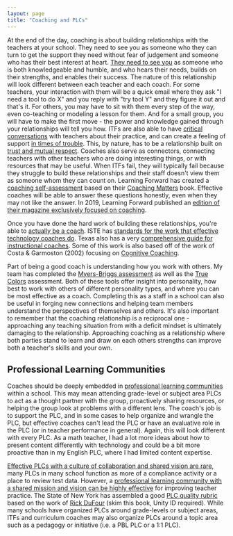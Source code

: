 ```yaml
---
layout: page
title: "Coaching and PLCs"
---
```

At the end of the day, coaching is about building relationships with the teachers at your school. They need to see you as someone who they can turn to get the support they need without fear of judgement and someone who has their best interest at heart. [They need to see you][1] as someone who is both knowledgeable and humble, and who hears their needs, builds on their strengths, and enables their success. The nature of this relationship will look different between each teacher and each coach. For some teachers, your interaction with them will be a quick email where they ask "I need a tool to do X" and you reply with "try tool Y" and they figure it out and that's it. For others, you may have to sit with them every step of the way, even co-teaching or modeling a lesson for them. And for a small group, you will have to make the first move - the power and knowledge gained through your relationships will tell you how. ITFs are also able to have [critical conversations][2] with teachers about their practice, and can create a feeling of support [in times of trouble][3]. This, by nature, has to be a relationship built on [trust and mutual respect][4]. Coaches also serve as connectors, connecting teachers with other teachers who are doing interesting things, or with resources that may be useful. When ITFs fail, they will typically fail because they struggle to build these relationships and their staff doesn't view them as someone whom they can count on. Learning Forward has created a [coaching self-assessment][5] based on their [Coaching Matters][6] book. Effective coaches will be able to answer these questions honestly, even when they may not like the answer. In 2019, Learning Forward published an [edition of their magazine exclusively focused on coaching][7].

Once you have done the hard work of building these relationships, you're able to [actually be a coach][8]. ISTE has [standards for the work that effective technology coaches do][9]. Texas also has a very [comprehensive guide for instructional coaches](). Some of this work is also based off of the work of Costa & Garmoston (2002) focusing on [Cognitive Coaching][11]. 

Part of being a good coach is understanding how you work with others. My team has completed the [Myers-Briggs assessment][12] as well as the [True Colors][13] assessment. Both of these tools offer insight into personality, how best to work with others of different personality types, and where you can be most effective as a coach. Completing this as a staff in a school can also be useful in forging new connections and helping team members understand the perspectives of themselves and others.  It's also important to remember that the coaching relationship is a reciprocal one - approaching any teaching situation from with a deficit mindset is ultimately damaging to the relationship. Approaching coaching as a relationship where both parties stand to learn and draw on each others strengths can improve both a teacher's skills and your own.

## Professional Learning Communities 
Coaches should be deeply embedded in [professional learning communities][14] within a school. This may mean attending grade-level or subject area PLCs to act as a thought partner with the group, proactively sharing resources, or helping the group look at problems with a different lens. The coach's job is to support the PLC, and in some cases to help organize and wrangle the PLC, but effective coaches can't lead the PLC or have an evaluative role in the PLC (or in teacher performance in general). Again, this will look different with every PLC. As a math teacher, I had a lot more ideas about how to present content differently with technology and could be a bit more proactive than in my English PLC, where I had limited content expertise.

[Effective PLCs with a culture of collaboration and shared vision are rare][15], many PLCs in many school function as more of a compliance activity or a place to review test data. However, a [professional learning community with a shared mission and vision can be highly effective][16] for improving teacher practice. The State of New York has assembled a good [PLC quality rubric][17] based on the work of [Rick DuFour][18] (skim this book, Unity ID required).  While many schools have organized PLCs around grade-levels or subject areas, ITFs and curriculum coaches may also organize PLCs around a topic area such as a pedagogy or initiative (i.e. a PBL PLC or a 1:1 PLC). 

[1]:	https://inservice.ascd.org/seven-qualities-of-an-instructional-coach/
[2]:	https://ncsu.on.worldcat.org/oclc/915346980
[3]:	https://youtu.be/gdp4sPviV74?list=PLq6xHLjpckwdhqQcZG1-oSluEBqZcVKLV
[4]:	https://drive.google.com/file/d/0B4SH0GYTPoI_YVZUakZiR1FmOTA/view?usp=sharing
[5]:	https://learningforward.org/wp-content/uploads/2020/01/killiontoolch3-4.pdf
[6]:	https://learningforward.org/resource/coaching-matters/
[7]:	https://learningforward.org/wp-content/uploads/2019/12/the-learning-professional-december2019.pdf
[8]:	https://www.edelements.com/blog/coaching-for-innovation-10-competencies-to-maximize-the-impact-of-a-coach
[9]:	https://id.iste.org/docs/pdfs/20-14_ISTE_Standards-C_PDF.pdf
[11]:	http://www.ascd.org/ascd-express/vol8/803-costa.aspx
[12]:	https://www.myersbriggs.org/my-mbti-personality-type/mbti-basics/home.htm?bhcp=1
[13]:	https://truecolorsintl.com/the-four-color-personalities/
[14]:	http://www.ascd.org/publications/educational-leadership/may04/vol61/num08/What-Is-a-Professional-Learning-Community%C2%A2.aspx
[15]:	https://www.researchgate.net/profile/Sally_Thomas2/publication/226457350_Professional_Learning_Communities_A_Review_of_the_Literature/links/0c96053456ca0c4356000000.pdf
[16]:	http://www.sedl.org/pubs/change34/4.html
[17]:	http://www.nysed.gov/common/nysed/files/MVCSD%20STLE%20PLC-Continuum%20rubric.pdf
[18]:	https://ebookcentral.proquest.com/lib/ncsu/detail.action?docID=3404884